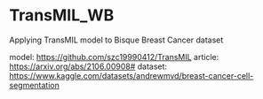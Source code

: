 # TransMIL_WB
Applying TransMIL model to Bisque Breast Cancer dataset

model: https://github.com/szc19990412/TransMIL
article: https://arxiv.org/abs/2106.00908#
dataset: https://www.kaggle.com/datasets/andrewmvd/breast-cancer-cell-segmentation
